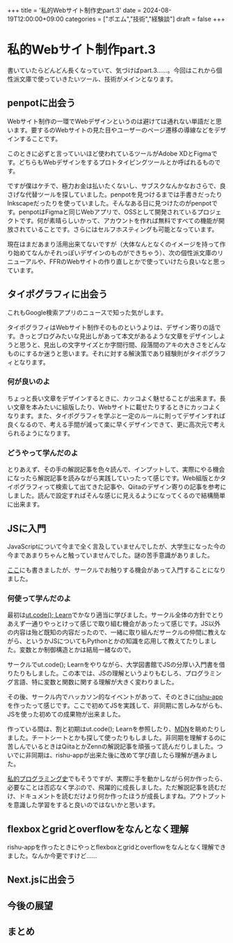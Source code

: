 
+++
title = '私的Webサイト制作史part.3'
date = 2024-08-19T12:00:00+09:00
categories = ["ポエム","技術","経験談"]
draft = false
+++

# 私的Webサイト制作part.3

書いていたらどんどん長くなっていて、気づけばpart.3……。今回はこれから個性派文庫で使っていきたいツール、技術がメインとなります。

## penpotに出会う

Webサイト制作の一環でWebデザインというのは避けては通れない単語だと思います。要するのWebサイトの見た目やユーザーのページ遷移の導線などをデザインすることです。

このときに必ずと言っていいほど使われているツールがAdobe XDとFigmaです。どちらもWebデザインをするプロトタイピングツールとか呼ばれるものです。

ですが僕はケチで、極力お金は払いたくないし、サブスクなんかなおさらで、良さげな代替ツールを探していました。penpotを見つけるまでは手書きだったりInkscapeだったりを使っていました。そんなある日に見つけたのがpenpotです。penpotはFigmaと同じWebアプリで、OSSとして開発されているプロジェクトです。何が素晴らしいかって、アカウントを作れば無料ですべての機能が開放されていることです。さらにはセルフホスティングも可能となっています。

現在はまだあまり活用出来てないですが（大体なんとなくのイメージを持って作り始めてなんかそれっぽいデザインのものができちゃう）、次の個性派文庫のリニューアルや、FFRのWebサイトの作り直しとかで使っていけたら良いなと思っています。

## タイポグラフィに出会う

これもGoogle検索アプリのニュースで知った気がします。

タイポグラフィはWebサイト制作そのものというよりは、デザイン寄りの話です。きっとブログみたいな見出しがあって本文があるような文章をデザインしようと思うと、見出しの文字サイズとか字間行間、段落間のアキの大きさをどんなものにするか迷うと思います。それに対する解決策であり経験則がタイポグラフィとなります。

### 何が良いのよ

ちょっと長い文章をデザインするときに、カッコよく魅せることが出来ます。長い文章を本みたいに組版したり、Webサイトに載せたりするときにカッコよくなります。また、タイポグラフィを学ぶと一定のルールに則ってデザインすれば良くなるので、考える手間が減って楽に早くデザインできて、更に高次元で考えられるようになります。

### どうやって学んだのよ

とりあえず、その手の解説記事を色々読んで、インプットして、実際にやる機会になったら解説記事を読みながら実践していったって感じです。Web組版とかタイポグラフィって検索して出てきた記事や、Qiitaのデザイン寄りの記事を参考にしました。読んで設定すればそんな感じに見えるようになってくるので結構簡単に出来ます。

## JSに入門

JavaScriptについて今まで全く言及していませんでしたが、大学生になった今の今まであまりちゃんと触っていませんでした。謎の苦手意識がありました。

[ここ](/p/私的プログラミング史/#ついにjavascriptに入門)にも書きましたが、サークルでお触りする機会があって入門することになりました。

### 何使って学んだのよ

最初は[ut.code(); Learn](https://learn.utcode.net)でかなり適当に学びました。サークル全体の方針でとりあえず一通りやっとけって感じで取り組む機会があったって感じです。JS以外の内容は殆ど既知の内容だったので、一緒に取り組んだサークルの仲間に教えながら、というかJSについてもPythonとかの知識を応用して教えてたりしました。変数とか制御構造とかは結局一緒なので。

サークルでut.code(); Learnをやりながら、大学図書館でJSの分厚い入門書を借りたりもしました。この本では、JSの理解というよりもむしろ、プログラミング言語、特に変数と関数に関する理解が大きく変わりました。

その後、サークル内でハッカソン的なイベントがあって、そのときに[rishu-app](https://toyama170402.github.io/rishu-app/)を作ったって感じです。ここで初めてJSを実践して、非同期に苦しみながらも、JSを使った初めての成果物が出来ました。

作っている間は、割と初期はut.code(); Learnを参照したり、[MDN](https://developer.mozilla.org)を眺めたりしました。チートシートとかも探して使ったりもしました。非同期を理解するのに苦しんでいるときはQiitaとかZennの解説記事を頑張って読んだりしました。ついでに非同期は、rishu-appが出来た後に改めて学び直したら理解が進みました。

[私的プログラミング史](/p/私的プログラミング史/)でもそうですが、実際に手を動かしながら何か作ったら、必要なことは否応なく学ぶので、飛躍的に成長しました。ただ解説記事を読むだけ、ドキュメントを読むだけより何か作ったほうが成長しますね。アウトプットを意識した学習をすると良いのではないかと思います。

## flexboxとgridとoverflowをなんとなく理解

rishu-appを作ったときにやっとflexboxとgridとoverflowをなんとなく理解できました。なんか今更ですけど……

## Next.jsに出会う

## 今後の展望

## まとめ
